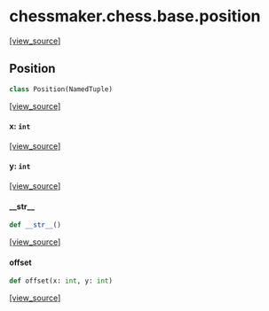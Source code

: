 <a id="chessmaker.chess.base.position"></a>

# chessmaker.chess.base.position

[[view_source]](https://github.com/WolfDWyc/ChessMaker/blob/c9884fe15fb48873a51b855d661dad2103a0857d/chessmaker\chess\base\position.py#L1)

<a id="chessmaker.chess.base.position.Position"></a>

## Position

```python
class Position(NamedTuple)
```

[[view_source]](https://github.com/WolfDWyc/ChessMaker/blob/c9884fe15fb48873a51b855d661dad2103a0857d/chessmaker\chess\base\position.py#L4)

<a id="chessmaker.chess.base.position.Position.x"></a>

#### x: `int`

[[view_source]](https://github.com/WolfDWyc/ChessMaker/blob/c9884fe15fb48873a51b855d661dad2103a0857d/chessmaker\chess\base\position.py#L5)

<a id="chessmaker.chess.base.position.Position.y"></a>

#### y: `int`

[[view_source]](https://github.com/WolfDWyc/ChessMaker/blob/c9884fe15fb48873a51b855d661dad2103a0857d/chessmaker\chess\base\position.py#L6)

<a id="chessmaker.chess.base.position.Position.__str__"></a>

#### \_\_str\_\_

```python
def __str__()
```

[[view_source]](https://github.com/WolfDWyc/ChessMaker/blob/c9884fe15fb48873a51b855d661dad2103a0857d/chessmaker\chess\base\position.py#L8)

<a id="chessmaker.chess.base.position.Position.offset"></a>

#### offset

```python
def offset(x: int, y: int)
```

[[view_source]](https://github.com/WolfDWyc/ChessMaker/blob/c9884fe15fb48873a51b855d661dad2103a0857d/chessmaker\chess\base\position.py#L11)

